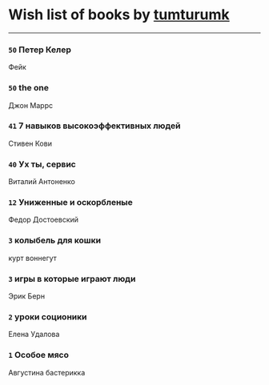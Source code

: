 # Wish list of books by [tumturumk](http://vk.com/id135685382)
---

### `50` Петер Келер
Фейк

### `50` the one
Джон Маррс

### `41` 7 навыков высокоэффективных людей
Стивен Кови

### `40` Ух ты, сервис
Виталий Антоненко

### `12` Униженные и оскорбленые
Федор Достоевский

### `3` колыбель для кошки
курт воннегут

### `3` игры в которые играют люди
Эрик Берн

### `2` уроки соционики
Елена Удалова

### `1` Особое мясо
Августина бастерикка

